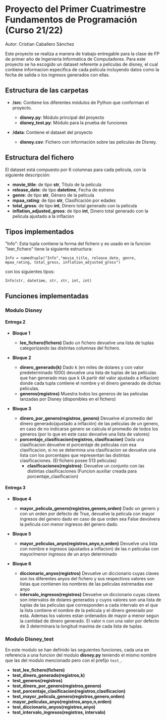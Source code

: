 # Proyecto del Primer Cuatrimestre Fundamentos de Programación (Curso  21/22)

Autor: Cristian Caballero Sánchez

Este proyecto se realiza a manera de trabajo entregable para la clase de FP de primer año de Ingenieria Informatica de Computadores.
Para este proyecto se ha escogido un dataset referente a peliculas de disney, el cual contiene informacion especifica de cada pelicula
incluyendo datos como la fecha de salida o los ingresos generados con ellas.

## Estructura de las carpetas

* **/src**: Contiene los diferentes módulos de Python que conforman el proyecto.
  * **disney.py**: Módulo principal del proyecto
  * **disney_test.py**: Módulo para la prueba de funciones

* **/data**: Contiene el dataset del proyecto
  * **disney.csv**: Fichero con información sobre las peliculas de Disney.
    
## Estructura del fichero

El dataset está compuesto por 6 columnas para cada pelicula, con la siguiente descripción:

* **movie_title**: de tipo **str**, Titulo de la pelicula
* **release_date**: de tipo **datetime**, Fecha de estreno
* **genre**: de tipo **str**, Género de la pelicula
* **mpaa_rating**: de tipo **str**, Clasificación por edades
* **total_gross**: de tipo **int**, Dinero total generado con la pelicula
* **inflation_adjusted_gross**: de tipo **int**, Dinero total generado con la pelicula ajustado a la inflacion

## Tipos implementados

"Info": Esta tupla contiene la forma del fichero y es usado en la funcion "leer_fichero" tiene la siguiente estructura:

`Info = namedtuple("Info","movie_title, release_date, genre, mpaa_rating, total_gross, inflation_adjusted_gross")`

con los siguientes tipos:

`Info(str, datetime, str, str, int, int)`

## Funciones implementadas

### Modulo Disney

#### Entrega 2

* **Bloque 1**
  * **lee_fichero(fichero)** Dado un fichero devuelve una lista de tuplas categorizando las distintas columnas del fichero.

* **Bloque 2**
  * **dinero_generado(k)** Dado k (en miles de dolares y con valor predeterminado 1000) devuelve una lista de tuplas de las peliculas que han generado mas que k (A partir del valor ajustado a inflacion) donde cada tupla contiene el nombre y el dinero generado de dichas peliculas.
  * **generos(registros)** Muestra todos los generos de las peliculas lanzadas por Disney (disponibles en el fichero)

* **Bloque 3**
  * **dinero_por_genero(registros, genero)** Devuelve el promedio del dinero generado(ajustado a inflación) de las peliculas de un genero, en caso de no indicarse genero se calcula el promedio de todos los generos (por lo que en este caso devuelve una lista de valores)
  * **porcentaje_clasificacion(registros, clasificacion)** Dada una clasificacion devuelve el porcentaje de peliculas con esa clasificacion, si no se determina una clasificacion se devuelve una lista con los porcentajes que representan las distintas clasificaciones. (El fichero posee 513 peliculas)
    * **clasificaciones(registros)**: Devuelve un conjunto con las distintas clasificaciones (Funcion auxiliar creada para porcentaje_clasificacion)

#### Entrega 3

* **Bloque 4**
  * **mayor_pelicula_genero(registros,genero,orden)** Dado un genero y con un orden por defecto de True, devuelve la pelicula con mayor ingresos del genero dado en caso de que orden sea False devolvera la pelicula con menor ingresos del genero dado.

* **Bloque 5**
  * **mayor_peliculas_anyo(registros,anyo,n,orden)** Devuelve una lista con nombre e ingresos (ajustados a inflacion) de las n peliculas con mayor/menor ingresos de un anyo determinado

* **Bloque 6**
  * **diccionario_anyos(registros)** Devuelve un diccionario cuyas claves son los diferentes anyos del fichero y sus respectivos valores son listas que contienen los nombres de las peliculas estrenadas ese anyo
  * **intervalo_ingresos(registros)** Devuelve un diccionario cuyas claves son intervalos de dolares generados y cuyos valores son una lista de tuplas de las peliculas que corresponden a cada intervalo en el que la lista contiene el nombre de la pelicula y el dinero generado por esta. Ademas los valores estan ordenados de mayor a menor segun la cantidad de dinero generado. El valor n con una valor por defecto de 3 determinara la longitud maxima de cada lista de tuplas.

### Modulo Disney_test
En este modulo se han definido las seguientes funciones, cada una en referencia a una funcion del modulo **disney.py** teniendo el mismo nombre que las del modulo mencionado pero con el prefijo `test_`.
* **test_lee_fichero(fichero)**
* **test_dinero_generado(registros,k)**
* **test_generos(registros)**
* **test_dinero_por_genero(registros,genero)**
* **test_porcentaje_clasificacion(registros,clasificacion)**
* **test_mayor_pelicula_genero(registros,genero,orden)**
* **mayor_peliculas_anyo(registros,anyo,n,orden)**
* **test_diccionario_anyos(registros,anyo)**
* **test_intervalo_ingresos(registros, intervalo)**